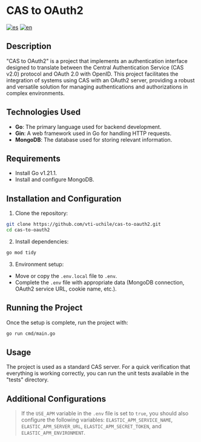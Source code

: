# CAS to OAuth2

[![es](https://img.shields.io/badge/lang-es-yellow.svg)](https://github.com/vti-uchile/cas-to-oauth2/blob/develop/README.es.md)
[![en](https://img.shields.io/badge/lang-en-red.svg)](https://github.com/vti-uchile/cas-to-oauth2/blob/develop/README.md)

## Description

"CAS to OAuth2" is a project that implements an authentication interface designed to translate between the Central Authentication Service (CAS v2.0) protocol and OAuth 2.0 with OpenID. This project facilitates the integration of systems using CAS with an OAuth2 server, providing a robust and versatile solution for managing authentications and authorizations in complex environments.

## Technologies Used

 - **Go**: The primary language used for backend development.
 - **Gin**: A web framework used in Go for handling HTTP requests.
 - **MongoDB**: The database used for storing relevant information.

## Requirements

 - Install Go v1.21.1.
 - Install and configure MongoDB.

## Installation and Configuration

1. Clone the repository:

```bash
git clone https://github.com/vti-uchile/cas-to-oauth2.git
cd cas-to-oauth2
```

2. Install dependencies:

```bash
go mod tidy
```

3. Environment setup:

 - Move or copy the `.env.local` file to `.env`.
 - Complete the `.env` file with appropriate data (MongoDB connection, OAuth2 service URL, cookie name, etc.).

## Running the Project

Once the setup is complete, run the project with:

```bash
go run cmd/main.go
```

## Usage

The project is used as a standard CAS server. For a quick verification that everything is working correctly, you can run the unit tests available in the "tests" directory.

## Additional Configurations

> If the `USE_APM` variable in the `.env` file is set to `true`, you should also configure the following variables: `ELASTIC_APM_SERVICE_NAME`, `ELASTIC_APM_SERVER_URL`, `ELASTIC_APM_SECRET_TOKEN`, and `ELASTIC_APM_ENVIRONMENT`.
